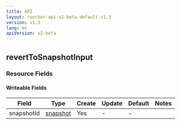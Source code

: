 ```yaml
---
title: API
layout: rancher-api-v2-beta-default-v1.3
version: v1.3
lang: en
apiVersion: v2-beta
---
```


## revertToSnapshotInput



### Resource Fields

#### Writeable Fields

Field | Type | Create | Update | Default | Notes
---|---|---|---|---|---
snapshotId | [snapshot]({{site.baseurl}}/rancher/{{page.version}}/{{page.lang}}/api/{{page.apiVersion}}/api-resources/snapshot/) | Yes | - | - | 



<br>
